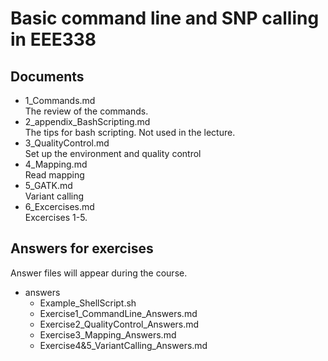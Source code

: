 # Basic command line and SNP calling in EEE338

## Documents

- 1_Commands.md  
    The review of the commands.
- 2_appendix_BashScripting.md  
    The tips for bash scripting. Not used in the lecture.
- 3_QualityControl.md  
    Set up the environment and quality control
- 4_Mapping.md  
    Read mapping
- 5_GATK.md  
    Variant calling
- 6_Excercises.md  
    Excercises 1-5.  

## Answers for exercises

Answer files will appear during the course.

- answers
  - Example_ShellScript.sh
  - Exercise1_CommandLine_Answers.md
  - Exercise2_QualityControl_Answers.md
  - Exercise3_Mapping_Answers.md
  - Exercise4&5_VariantCalling_Answers.md  

